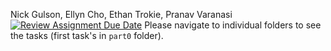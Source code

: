 Nick Gulson, Ellyn Cho, Ethan Trokie, Pranav Varanasi
[![Review Assignment Due Date](https://classroom.github.com/assets/deadline-readme-button-22041afd0340ce965d47ae6ef1cefeee28c7c493a6346c4f15d667ab976d596c.svg)](https://classroom.github.com/a/yFOVvGOd)
Please navigate to individual folders to see the tasks (first task's in ```part0``` folder).
